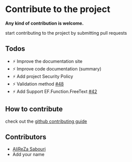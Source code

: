 # Contribute to the project

**Any kind of contribution is welcome.**

start contributing to the project by submitting pull requests
## Todos
- :zap: Improve the documentation site
- :zap: Improve code documentation (summary)
- :zap: Add project Security Policy
- :zap: Validation method [#48](https://github.com/alirezanet/Gridify/issues/48)
- :zap: Add Support EF.Function.FreeText [#42](https://github.com/alirezanet/Gridify/issues/42)


## How to contribute
check out the [github contributing guide](https://git-scm.com/book/en/v2/GitHub-Contributing-to-a-Project)

## Contributors
- [AliReZa Sabouri](https://github.com/alirezanet)
- Add your name
